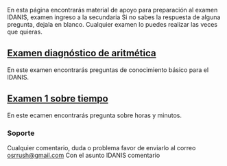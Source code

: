 En esta página encontrarás material de apoyo para preparación al examen IDANIS, examen ingreso a la secundaria
Si no sabes la respuesta de alguna pregunta, dejala en blanco. Cualquier examen lo puedes realizar las veces que quieras.

## [Examen diagnóstico de aritmética](https://forms.gle/2E4gAtfhxvaG8ZgU8)
En este examen encontrarás preguntas de conocimiento básico para el IDANIS.

## [Examen 1 sobre tiempo](https://forms.gle/8u4guTvxxvCHUdU28)
En este ecamen encontrarás pregunta sobre horas y minutos.

### Soporte
Cualquier comentario, duda o problema favor de enviarlo al correo osrrush@gmail.com
Con el asunto IDANIS comentario
